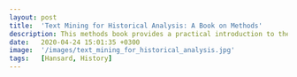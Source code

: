 ```yaml
---
layout: post
title:  'Text Mining for Historical Analysis: A Book on Methods'
description: This methods book provides a practical introduction to the R programming language for text mining historical records. And more than just a code cookbook, it offers a critical perspective to handling our human history. It is the companion guide to The Dangerous Art of Text Mining by Jo Guldi.
date:   2020-04-24 15:01:35 +0300
image:  '/images/text_mining_for_historical_analysis.jpg'
tags:   [Hansard, History]
---
```

